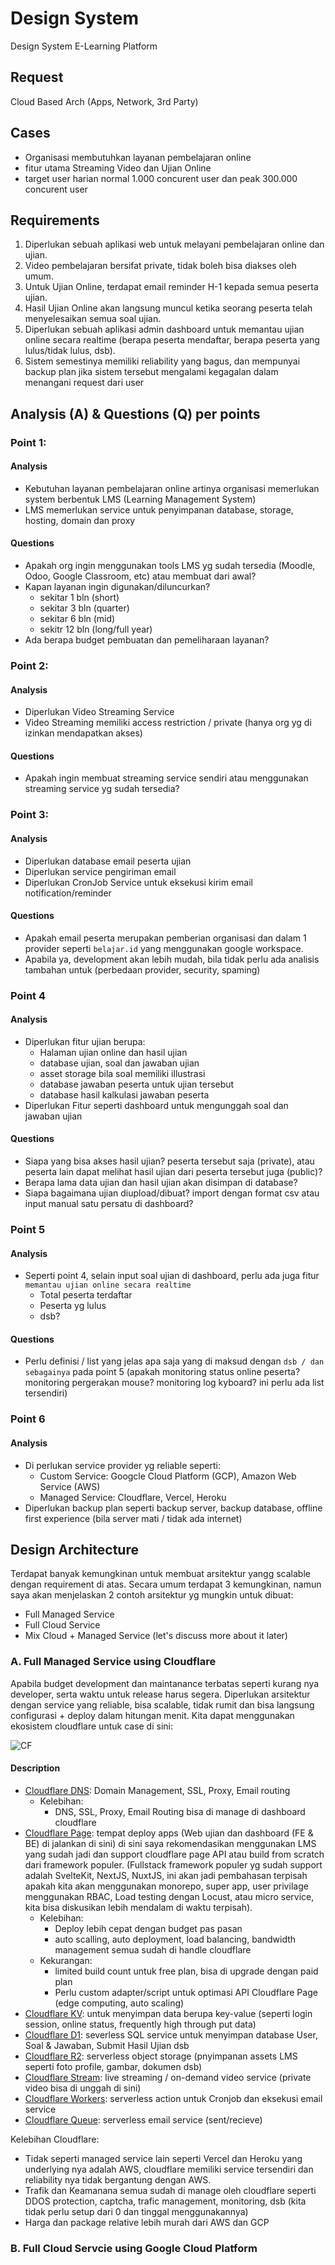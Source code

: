 # Design System
Design System E-Learning Platform

## Request
Cloud Based Arch (Apps, Network, 3rd Party)

## Cases
- Organisasi membutuhkan layanan pembelajaran online
- fitur utama Streaming Video dan Ujian Online
- target user harian normal 1.000 concurent user dan peak 300.000 concurent user

## Requirements
1. Diperlukan sebuah aplikasi web untuk melayani pembelajaran online dan ujian.
2. Video pembelajaran bersifat private, tidak boleh bisa diakses oleh umum.
3. Untuk Ujian Online, terdapat email reminder H-1 kepada semua peserta ujian.
4. Hasil Ujian Online akan langsung muncul ketika seorang peserta telah menyelesaikan semua
soal ujian.
5. Diperlukan sebuah aplikasi admin dashboard untuk memantau ujian online secara realtime
(berapa peserta mendaftar, berapa peserta yang lulus/tidak lulus, dsb).
6. Sistem semestinya memiliki reliability yang bagus, dan mempunyai backup plan jika sistem
tersebut mengalami kegagalan dalam menangani request dari user

## Analysis (A) & Questions (Q) per points
### Point 1:

#### Analysis
- Kebutuhan layanan pembelajaran online artinya organisasi memerlukan system berbentuk LMS (Learning Management System)
- LMS memerlukan service untuk penyimpanan database, storage, hosting, domain dan proxy

#### Questions
- Apakah org ingin menggunakan tools LMS yg sudah tersedia (Moodle, Odoo, Google Classroom, etc) atau membuat dari awal?
- Kapan layanan ingin digunakan/diluncurkan?
  - sekitar 1 bln (short)
  - sekitar 3 bln (quarter)
  - sekitar 6 bln (mid)
  - sekitr 12 bln (long/full year)
- Ada berapa budget pembuatan dan pemeliharaan layanan?

### Point 2:
#### Analysis
- Diperlukan Video Streaming Service
- Video Streaming memiliki access restriction / private (hanya org yg di izinkan mendapatkan akses)

#### Questions
- Apakah ingin membuat streaming service sendiri atau menggunakan streaming service yg sudah tersedia?

### Point 3:
#### Analysis
- Diperlukan database email peserta ujian
- Diperlukan service pengiriman email
- Diperlukan CronJob Service untuk eksekusi kirim email notification/reminder

#### Questions
- Apakah email peserta merupakan pemberian organisasi dan dalam 1 provider seperti `belajar.id` yang menggunakan google workspace.
- Apabila ya, development akan lebih mudah, bila tidak perlu ada analisis tambahan untuk (perbedaan provider, security, spaming)

### Point 4
#### Analysis
- Diperlukan fitur ujian berupa:
  - Halaman ujian online dan hasil ujian
  - database ujian, soal dan jawaban ujian
  - asset storage bila soal memiliki illustrasi
  - database jawaban peserta untuk ujian tersebut
  - database hasil kalkulasi jawaban peserta
- Diperlukan Fitur seperti dashboard untuk mengunggah soal dan jawaban ujian

#### Questions
- Siapa yang bisa akses hasil ujian? peserta tersebut saja (private), atau peserta lain dapat melihat hasil ujian dari peserta tersebut juga (public)?
- Berapa lama data ujian dan hasil ujian akan disimpan di database?
- Siapa bagaimana ujian diupload/dibuat? import dengan format csv atau input manual satu persatu di dashboard?

### Point 5
#### Analysis
- Seperti point 4, selain input soal ujian di dashboard, perlu ada juga fitur `memantau ujian online secara realtime`
  - Total peserta terdaftar
  - Peserta yg lulus
  - dsb?

#### Questions
- Perlu definisi / list yang jelas apa saja yang di maksud dengan `dsb / dan sebagainya` pada point 5 (apakah monitoring status online peserta? monitoring pergerakan mouse? monitoring log kyboard? ini perlu ada list tersendiri)

### Point 6
#### Analysis
- Di perlukan service provider yg reliable seperti:
  - Custom Service: Googcle Cloud Platform (GCP), Amazon Web Service (AWS)
  - Managed Service: Cloudflare, Vercel, Heroku
- Diperlukan backup plan seperti backup server, backup database, offline first experience (bila server mati / tidak ada internet)

## Design Architecture
Terdapat banyak kemungkinan untuk membuat arsitektur yangg scalable dengan requirement di atas. Secara umum terdapat 3 kemungkinan, namun saya akan menjelaskan 2 contoh arsitektur yg mungkin untuk dibuat:
- Full Managed Service
- Full Cloud Service
- Mix Cloud + Managed Service (let's discuss more about it later)

### A. Full Managed Service using Cloudflare
Apabila budget development dan maintanance terbatas seperti kurang nya developer, serta waktu untuk release harus segera. Diperlukan arsitektur dengan service yang reliable, bisa scalable, tidak rumit dan bisa langsung configurasi + deploy dalam hitungan menit. Kita dapat menggunakan ekosistem cloudflare untuk case di sini:

![CF](./Cloudflare%20Online%20Learning.svg)

#### Description
- [Cloudflare DNS](https://developers.cloudflare.com/dns/): Domain Management, SSL, Proxy, Email routing
  - Kelebihan:
    - DNS, SSL, Proxy, Email Routing bisa di manage di dashboard cloudflare
- [Cloudflare Page](https://developers.cloudflare.com/pages/): tempat deploy apps (Web ujian dan dashboard (FE & BE) di jalankan di sini) di sini saya rekomendasikan menggunakan LMS yang sudah jadi dan support cloudflare page API atau build from scratch dari framework populer.  (Fullstack framework populer yg sudah support adalah SvelteKit, NextJS, NuxtJS, ini akan jadi pembahasan terpisah apakah kita akan menggunakan monorepo, super app, user privilage menggunakan RBAC, Load testing dengan Locust, atau micro service, kita bisa diskusikan lebih mendalam di waktu terpisah).
  - Kelebihan:
    - Deploy lebih cepat dengan budget pas pasan
    - auto scalling, auto deployment, load balancing, bandwidth management semua sudah di handle cloudflare
  - Kekurangan:
    - limited build count untuk free plan, bisa di upgrade dengan paid plan
    - Perlu custom adapter/script untuk optimasi API Cloudflare Page (edge computing, auto scaling)
- [Cloudflare KV](https://developers.cloudflare.com/workers/wrangler/workers-kv/): untuk menyimpan data berupa key-value (seperti login session, online status, frequently high through put data)
- [Cloudflare D1](https://developers.cloudflare.com/d1/): severless SQL service untuk menyimpan database User, Soal & Jawaban, Submit Hasil Ujian dsb
- [Cloudflare R2](https://developers.cloudflare.com/r2/): serverless object storage (pnyimpanan assets LMS seperti foto profile, gambar, dokumen dsb)
- [Cloudflare Stream](https://developers.cloudflare.com/stream/): live streaming / on-demand video service (private video bisa di unggah di sini)
- [Cloudflare Workers](https://developers.cloudflare.com/workers/): serverless action untuk Cronjob dan eksekusi email service
- [Cloudflare Queue](https://developers.cloudflare.com/queues/): serverless email service (sent/recieve)

Kelebihan Cloudflare:
  - Tidak seperti managed service lain seperti Vercel dan Heroku yang underlying nya adalah AWS, cloudflare memiliki service tersendiri dan reliability nya tidak bergantung dengan AWS.
  - Trafik dan Keamanana semua sudah di manage oleh cloudflare seperti DDOS protection, captcha, trafic management, monitoring, dsb (kita tidak perlu setup dari 0 dan tinggal menggunakannya)
  - Harga dan package relative lebih murah dari AWS dan GCP

### B. Full Cloud Servcie using Google Cloud Platform

